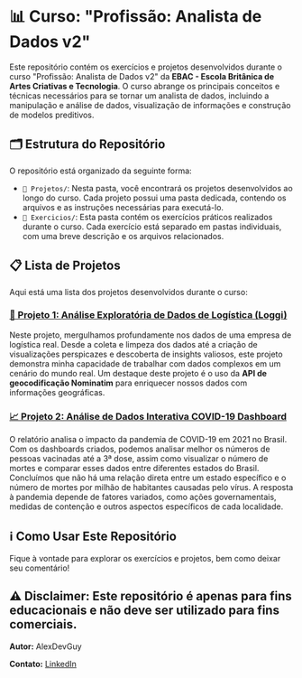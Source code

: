 # 📊 Curso: "Profissão: Analista de Dados v2"

Este repositório contém os exercícios e projetos desenvolvidos durante o curso "Profissão: Analista de Dados v2" da **EBAC - Escola Britânica de Artes Criativas e Tecnologia**. O curso abrange os principais conceitos e técnicas necessários para se tornar um analista de dados, incluindo a manipulação e análise de dados, visualização de informações e construção de modelos preditivos.

## 🗂 Estrutura do Repositório

O repositório está organizado da seguinte forma:

- `📁 Projetos/`: Nesta pasta, você encontrará os projetos desenvolvidos ao longo do curso. Cada projeto possui uma pasta dedicada, contendo os arquivos e as instruções necessárias para executá-lo.
- `📁 Exercicios/`: Esta pasta contém os exercícios práticos realizados durante o curso. Cada exercício está separado em pastas individuais, com uma breve descrição e os arquivos relacionados.

## 📋 Lista de Projetos

Aqui está uma lista dos projetos desenvolvidos durante o curso:

### [🚛 Projeto 1: Análise Exploratória de Dados de Logística (Loggi)](Projetos/Projeto%20de%20parceria%20Loggi/Projeto%20de%20parceria.ipynb)

Neste projeto, mergulhamos profundamente nos dados de uma empresa de logística real. Desde a coleta e limpeza dos dados até a criação de visualizações perspicazes e descoberta de insights valiosos, este projeto demonstra minha capacidade de trabalhar com dados complexos em um cenário do mundo real. Um destaque deste projeto é o uso da **API de geocodificação Nominatim** para enriquecer nossos dados com informações geográficas.

### [📈 Projeto 2: Análise de Dados Interativa COVID-19 Dashboard](Projetos/Projeto%20COVID-19%20Dashboard)

O relatório analisa o impacto da pandemia de COVID-19 em 2021 no Brasil. Com os dashboards criados, podemos analisar melhor os números de pessoas vacinadas até a 3ª dose, assim como visualizar o número de mortes e comparar esses dados entre diferentes estados do Brasil. Concluímos que não há uma relação direta entre um estado específico e o número de mortes por milhão de habitantes causadas pelo vírus. A resposta à pandemia depende de fatores variados, como ações governamentais, medidas de contenção e outros aspectos específicos de cada localidade.

## ℹ️ Como Usar Este Repositório

Fique à vontade para explorar os exercícios e projetos, bem como deixar seu comentário!

## ⚠️ Disclaimer: Este repositório é apenas para fins educacionais e não deve ser utilizado para fins comerciais.

**Autor:** AlexDevGuy

**Contato:** [LinkedIn](https://www.linkedin.com/in/alex-alves-dev/)
